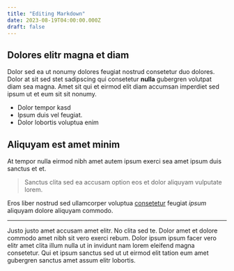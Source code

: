 ```yaml
---
title: "Editing Markdown"
date: 2023-08-19T04:00:00.000Z
draft: false
---
```


## Dolores elitr magna et diam

Dolor sed ea ut nonumy dolores feugiat nostrud consetetur duo dolores. Dolor at sit sed stet sadipscing qui consetetur **nulla** gubergren volutpat diam sea magna. Amet sit qui et eirmod elit diam accumsan imperdiet sed ipsum ut et eum sit sit nonumy.

* Dolor tempor kasd&#x20;
* Ipsum duis vel feugiat.
* Dolor lobortis voluptua enim

## Aliquyam est amet minim

At tempor nulla eirmod nibh amet autem ipsum exerci sea amet ipsum duis sanctus et et.

> Sanctus clita sed ea accusam option eos et dolor aliquyam vulputate lorem.

Eros liber nostrud sed ullamcorper voluptua [consetetur](https://example.com "consetetur") feugiat *ipsum* aliquyam dolore aliquyam commodo.

***

Justo justo amet accusam amet elitr. No clita sed te. Dolor amet et dolore commodo amet nibh sit vero exerci rebum. Dolor ipsum ipsum facer vero elitr amet clita illum nulla ut in invidunt nam lorem eleifend magna consetetur. Qui et ipsum sanctus sed ut ut eirmod elit tation eum amet gubergren sanctus amet assum elitr lobortis.
